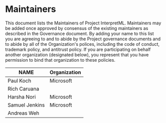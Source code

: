 # Maintainers

This document lists the Maintainers of Project InterpretML. Maintainers may be added once approved by consensus of the existing maintainers as described in the Governance document. By adding your name to this list you are agreeing to and to abide by the Project governance documents and to abide by all of the Organization's polices, including the code of conduct, trademark policy, and antitrust policy. If you are participating on behalf another organization (designated below), you represent that you have permission to bind that organization to these policies.

| **NAME** | **Organization** |
| --- | --- |
| Paul Koch | Microsoft |
| Rich Caruana |  |
| Harsha Nori | Microsoft |
| Samuel Jenkins | Microsoft |
| Andreas Weh |  |

